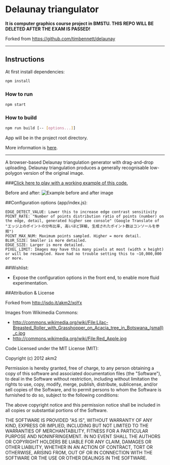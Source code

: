 # Delaunay triangulator
**It is computer graphics course project in BMSTU. THIS REPO WILL BE DELETED AFTER THE EXAM IS PASSED!**

Forked from https://github.com/timbennett/delaunay

<hr>

## Instructions
At first install dependencies:
```bash
npm install
```

### How to run
```bash
npm start
```

### How to build
```bash
npm run build [-- [options...]]
```

App will be in the project root directory.

More information is [here](https://github.com/electron-userland/electron-packager#usage).

<hr>

A browser-based Delaunay triangulation generator with drag-and-drop uploading. Delaunay triangulation produces a generally recognisable low-polygon version of the original image.

###[Click here to play with a working example of this code.](http://103.16.129.81/delaunay/)

Before and after:
![Example before and after image](sample.jpg "Before and after Delaunay triangulation")

##Configuration options (app/index.js): 

    EDGE_DETECT_VALUE: Lower this to increase edge contrast sensitivity
    POINT_RATE: "Number of points distribution ratio of points (number) on the edge, detail, generated higher see console" (Google Translate of "エッジ上のポイントの分布比率, 高いほど詳細, 生成されたポイント数はコンソールを参照")
    POINT_MAX_NUM: Maximum points sampled. Higher = more detail.
    BLUR_SIZE: Smaller is more detailed.
    EDGE_SIZE: Larger is more detailed.
    PIXEL_LIMIT: Images may have this many pixels at most (width x height) or will be resampled. Have had no trouble setting this to ~10,000,000 or more.
    
##Wishlist:

* Expose the configuration options in the front end, to enable more fluid experimentation.

##Attribution & License

Forked from http://jsdo.it/akm2/xoYx

Images from Wikimedia Commons:

* http://commons.wikimedia.org/wiki/File:Lilac-Breasted_Roller_with_Grasshopper_on_Acacia_tree_in_Botswana_(small)_c.jpg
* http://commons.wikimedia.org/wiki/File:Red_Apple.jpg

Code Licensed under the MIT License (MIT):

Copyright (c) 2012 akm2

Permission is hereby granted, free of charge, to any person obtaining a copy
of this software and associated documentation files (the "Software"), to deal
in the Software without restriction, including without limitation the rights
to use, copy, modify, merge, publish, distribute, sublicense, and/or sell
copies of the Software, and to permit persons to whom the Software is
furnished to do so, subject to the following conditions:

The above copyright notice and this permission notice shall be included in
all copies or substantial portions of the Software.

THE SOFTWARE IS PROVIDED "AS IS", WITHOUT WARRANTY OF ANY KIND, EXPRESS OR
IMPLIED, INCLUDING BUT NOT LIMITED TO THE WARRANTIES OF MERCHANTABILITY,
FITNESS FOR A PARTICULAR PURPOSE AND NONINFRINGEMENT. IN NO EVENT SHALL THE
AUTHORS OR COPYRIGHT HOLDERS BE LIABLE FOR ANY CLAIM, DAMAGES OR OTHER
LIABILITY, WHETHER IN AN ACTION OF CONTRACT, TORT OR OTHERWISE, ARISING FROM,
OUT OF OR IN CONNECTION WITH THE SOFTWARE OR THE USE OR OTHER DEALINGS IN
THE SOFTWARE.
